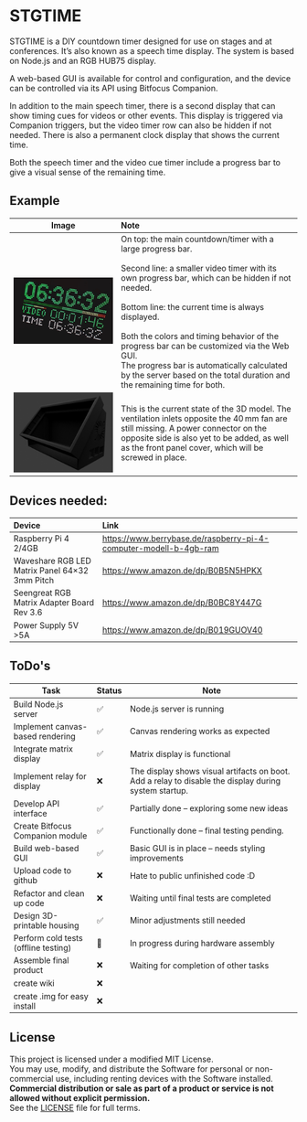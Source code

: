 # STGTIME

STGTIME is a DIY countdown timer designed for use on stages and at conferences. It’s also known as a speech time display. The system is based on Node.js and an RGB HUB75 display.

A web-based GUI is available for control and configuration, and the device can be controlled via its API using Bitfocus Companion.

In addition to the main speech timer, there is a second display that can show timing cues for videos or other events. This display is triggered via Companion triggers, but the video timer row can also be hidden if not needed.
There is also a permanent clock display that shows the current time.

Both the speech timer and the video cue timer include a progress bar to give a visual sense of the remaining time.

## Example
| Image | Note |
|:-:|:-|
| ![Example](https://github.com/testbild-media/STGTIME/blob/main/images/clock_display.jpeg) | On top: the main countdown/timer with a large progress bar.<br><br>Second line: a smaller video timer with its own progress bar, which can be hidden if not needed.<br><br>Bottom line: the current time is always displayed.<br><br>Both the colors and timing behavior of the progress bar can be customized via the Web GUI.<br>The progress bar is automatically calculated by the server based on the total duration and the remaining time for both. |
| ![Example](https://github.com/testbild-media/STGTIME/blob/main/images/3D_Model.jpg) | This is the current state of the 3D model. The ventilation inlets opposite the 40 mm fan are still missing. A power connector on the opposite side is also yet to be added, as well as the front panel cover, which will be screwed in place. |

## Devices needed:
| Device | Link |
|:-|:-|
| Raspberry Pi 4 2/4GB | https://www.berrybase.de/raspberry-pi-4-computer-modell-b-4gb-ram |
| Waveshare RGB LED Matrix Panel 64×32 3mm Pitch | https://www.amazon.de/dp/B0B5N5HPKX |
| Seengreat RGB Matrix Adapter Board Rev 3.6 | https://www.amazon.de/dp/B0BC8Y447G |
| Power Supply 5V >5A | https://www.amazon.de/dp/B019GUOV40 |

## ToDo's
| Task                              | Status | Note |
|-----------------------------------|--------|------|
| Build Node.js server              | ✅     | Node.js server is running |
| Implement canvas-based rendering  | ✅     | Canvas rendering works as expected |
| Integrate matrix display          | ✅     | Matrix display is functional |
| Implement relay for display       | ❌     | The display shows visual artifacts on boot. Add a relay to disable the display during system startup. |
| Develop API interface             | ✅     | Partially done – exploring some new ideas |
| Create Bitfocus Companion module  | ✅     | Functionally done – final testing pending. |
| Build web-based GUI               | ✅     | Basic GUI is in place – needs styling improvements |
| Upload code to github             | ❌     | Hate to public unfinished code :D |
| Refactor and clean up code        | ❌     | Waiting until final tests are completed |
| Design 3D-printable housing       | ✅     | Minor adjustments still needed |
| Perform cold tests (offline testing) | 🔁  | In progress during hardware assembly |
| Assemble final product            | ❌     | Waiting for completion of other tasks |
| create wiki                       | ❌     | |
| create .img for easy install      | ❌     | |

## License
This project is licensed under a modified MIT License.  
You may use, modify, and distribute the Software for personal or non-commercial use, including renting devices with the Software installed.  
**Commercial distribution or sale as part of a product or service is not allowed without explicit permission.**  
See the [LICENSE](./LICENSE) file for full terms.
